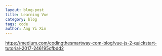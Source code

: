 ```yaml
---
layout: blog-post
title: Learning Vue
category: blog
tags: code
author: Ang Yi Xin
---
```


https://medium.com/codingthesmartway-com-blog/vue-js-2-quickstart-tutorial-2017-246195cfbdd2
